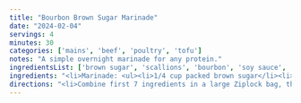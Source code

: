 ```yaml
---
title: "Bourbon Brown Sugar Marinade"
date: "2024-02-04"
servings: 4
minutes: 30
categories: ['mains', 'beef', 'poultry', 'tofu']
notes: "A simple overnight marinade for any protein."
ingredientsList: ['brown sugar', 'scallions', 'bourbon', 'soy sauce', 'dijon mustard', 'cornstarch', 'Worcestershire sauce', 'beef', 'chicken', 'extra firm tofu']
ingredients: "<li>Marinade: <ul><li>1/4 cup packed brown sugar</li><li>1/4 cup minced scallions</li><li>1/4 cup bourbon</li><li>1/4 cup low-sodium soy sauce</li><li>1 tsp dijon mustard</li><li>1/2 tsp cornstarch</li><li>1/2 tsp pepper</li><li>1/4 tsp Worcestershire sauce</li></ul></li><li>Protein: <ul><li>1 (2-lb) flank steak, trimmed</li><li>4 chicken breasts, trimmed</li><li>2 16oz blocks extra firm tofu, sliced</li></ul></li>"
directions: "<li>Combine first 7 ingredients in a large Ziplock bag, then add protein of choice. Seal and marinate in the refrigerator for 8 hours or overnight, turning the bag occasionally.</li><li>Remove protein from the bag (reserving the marinade!); heat the grill.</li><li>Place protein directly on the grill rack coated with cooking spray. Grill for about 5 minutes on each side or until the inside registers 145F for steak, 160F for chicken, and just until the tofu steaks are charred.</li><li>Remove from heat and let the meat rest for at least 10 minutes before slicing, or serve tofu immediately.</li><li>This is good served with roasted potatoes and vegetables. I like garlic fingerlings and broccoli.</li>"
---
```

